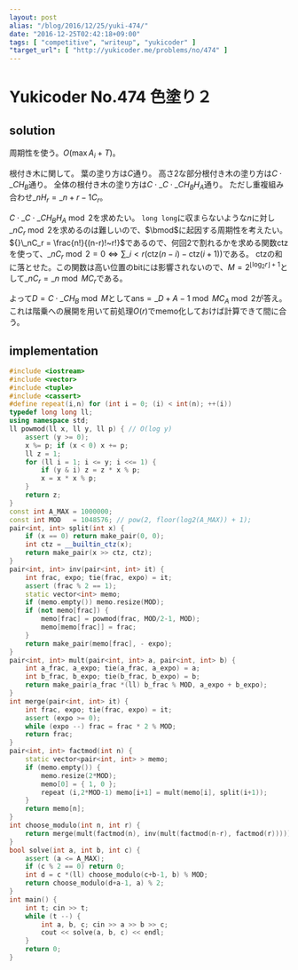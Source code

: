```yaml
---
layout: post
alias: "/blog/2016/12/25/yuki-474/"
date: "2016-12-25T02:42:18+09:00"
tags: [ "competitive", "writeup", "yukicoder" ]
"target_url": [ "http://yukicoder.me/problems/no/474" ]
---
```


# Yukicoder No.474 色塗り２

## solution

周期性を使う。$O(\max A_i + T)$。

根付き木に関して。
葉の塗り方は$C$通り。
高さ$2$な部分根付き木の塗り方は$C \cdot {}\_CH_B$通り。
全体の根付き木の塗り方は$C \cdot {}\_{C \cdot {}\_CH_B}H_A$通り。
ただし重複組み合わせ${}\_nH_r = {}\_{n+r-1}C_r$。

$C \cdot {}\_{C \cdot {}\_CH_B}H_A \bmod 2$を求めたい。
`long long`に収まらないような$n$に対し${}\_nC_r \bmod 2$を求めるのは難しいので、$\bmod$に起因する周期性を考えたい。
${}\_nC_r = \frac{n!}{(n-r)!~r!}$であるので、何回$2$で割れるかを求める関数$\mathrm{ctz}$を使って、${}\_nC_r \bmod 2 = 0 \iff \sum\_{i \lt r} (\mathrm{ctz}(n-i) - \mathrm{ctz}(i+1))$である。
$\mathrm{ctz}$の和に落とせた。この関数は高い位置のbitには影響されないので、$M = 2^{\lfloor \log_2 r \rfloor + 1}$として${}\_nC_r = {}\_{n \bmod M}C_r$である。

よって$D = C \cdot {}\_CH_B \bmod M$として$\mathrm{ans} = {}\_{D+A-1 \bmod M}C_A \bmod 2$が答え。
これは階乗への展開を用いて前処理$O( r )$でmemo化しておけば計算できて間に合う。

## implementation

``` c++
#include <iostream>
#include <vector>
#include <tuple>
#include <cassert>
#define repeat(i,n) for (int i = 0; (i) < int(n); ++(i))
typedef long long ll;
using namespace std;
ll powmod(ll x, ll y, ll p) { // O(log y)
    assert (y >= 0);
    x %= p; if (x < 0) x += p;
    ll z = 1;
    for (ll i = 1; i <= y; i <<= 1) {
        if (y & i) z = z * x % p;
        x = x * x % p;
    }
    return z;
}
const int A_MAX = 1000000;
const int MOD   = 1048576; // pow(2, floor(log2(A_MAX)) + 1);
pair<int, int> split(int x) {
    if (x == 0) return make_pair(0, 0);
    int ctz = __builtin_ctz(x);
    return make_pair(x >> ctz, ctz);
}
pair<int, int> inv(pair<int, int> it) {
    int frac, expo; tie(frac, expo) = it;
    assert (frac % 2 == 1);
    static vector<int> memo;
    if (memo.empty()) memo.resize(MOD);
    if (not memo[frac]) {
        memo[frac] = powmod(frac, MOD/2-1, MOD);
        memo[memo[frac]] = frac;
    }
    return make_pair(memo[frac], - expo);
}
pair<int, int> mult(pair<int, int> a, pair<int, int> b) {
    int a_frac, a_expo; tie(a_frac, a_expo) = a;
    int b_frac, b_expo; tie(b_frac, b_expo) = b;
    return make_pair(a_frac *(ll) b_frac % MOD, a_expo + b_expo);
}
int merge(pair<int, int> it) {
    int frac, expo; tie(frac, expo) = it;
    assert (expo >= 0);
    while (expo --) frac = frac * 2 % MOD;
    return frac;
}
pair<int, int> factmod(int n) {
    static vector<pair<int, int> > memo;
    if (memo.empty()) {
        memo.resize(2*MOD);
        memo[0] = { 1, 0 };
        repeat (i,2*MOD-1) memo[i+1] = mult(memo[i], split(i+1));
    }
    return memo[n];
}
int choose_modulo(int n, int r) {
    return merge(mult(factmod(n), inv(mult(factmod(n-r), factmod(r)))));
}
bool solve(int a, int b, int c) {
    assert (a <= A_MAX);
    if (c % 2 == 0) return 0;
    int d = c *(ll) choose_modulo(c+b-1, b) % MOD;
    return choose_modulo(d+a-1, a) % 2;
}
int main() {
    int t; cin >> t;
    while (t --) {
        int a, b, c; cin >> a >> b >> c;
        cout << solve(a, b, c) << endl;
    }
    return 0;
}
```
